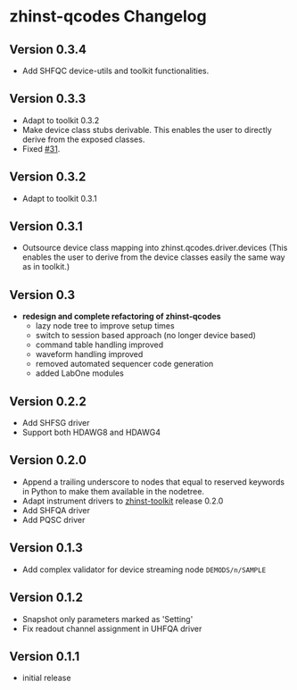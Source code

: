 # zhinst-qcodes Changelog

## Version 0.3.4
* Add SHFQC device-utils and toolkit functionalities.
## Version 0.3.3
* Adapt to toolkit 0.3.2
* Make device class stubs derivable. This enables the user to directly derive
  from the exposed classes.
* Fixed [#31](https://github.com/zhinst/zhinst-qcodes/issues/31).

## Version 0.3.2
* Adapt to toolkit 0.3.1

## Version 0.3.1
* Outsource device class mapping into zhinst.qcodes.driver.devices
  (This enables the user to derive from the device classes easily the same
  way as in toolkit.)
## Version 0.3
* **redesign and complete refactoring of zhinst-qcodes**
  * lazy node tree to improve setup times
  * switch to session based approach (no longer device based)
  * command table handling improved
  * waveform handling improved
  * removed automated sequencer code generation
  * added LabOne modules

## Version 0.2.2
* Add SHFSG driver
* Support both HDAWG8 and HDAWG4

## Version 0.2.0
* Append a trailing underscore to nodes that equal to reserved keywords in Python to make them available in the nodetree.
* Adapt instrument drivers to [zhinst-toolkit](https://docs.zhinst.com/zhinst-toolkit/en/latest/changelog/index.html#version-0-1-2) release 0.2.0
* Add SHFQA driver
* Add PQSC driver

## Version 0.1.3
* Add complex validator for device streaming node `DEMODS/n/SAMPLE`

## Version 0.1.2
* Snapshot only parameters marked as 'Setting'
* Fix readout channel assignment in UHFQA driver

## Version 0.1.1
* initial release

